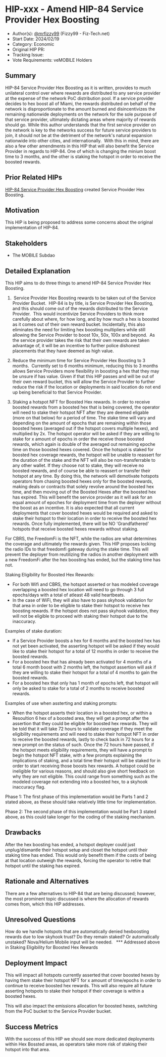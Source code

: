 # HIP-xxx - Amend HIP-84 Service Provider Hex Boosting

- Author(s): [@mrfizzy99](https://github.com/mrfizzy99) (Fizzy99 - Fiz-Tech.net) 
- Start Date: 2024/02/19
- Category: Economic
- Original HIP PR: <!-- leave this empty; maintainer will fill in ID of this pull request -->
- Tracking Issue: <!-- leave this empty; maintainer will create a discussion issue -->
- Vote Requirements: veMOBILE Holders

## Summary

HIP-84 Service Provider Hex Boosting as it is written, provides to much unilateral control over where rewards are distributed to any service provider at the expense of the network PoC distribution pool.
If a service provider decides to hex boost all of Miami, the rewards distributed on behalf of the network is disproportionate to the amount burned and disincentivizes the remaining nationwide deployments on the network for the sole purpose of that service provider, ultimately dictating areas where majority of rewards should go.
While this author understands that the first service provider on the network is key to the networks success for future service providers to join, it should not be at the detriment of the network's natural expansion nationwide into other cities, and internationally. 
With this in mind, there are also a few other amendments in this HIP that will also benefit the Service Provider in regards to HIP-84. One of which is changing the minium boost time to 3 months, and the other is staking the hotspot in order to receive the boosted rewards. 

## Prior Related HIPs

[HIP-84 Service Provider Hex Boosting](https://github.com/helium/HIP/blob/main/0084-service-provider-hex-boosting.md) created Service Provider Hex Boosting.


## Motivation

This HIP is being proposed to address some concerns about the original implementation of HIP-84. 


## Stakeholders

- The MOBILE Subdao


## Detailed Explanation

This HIP aims to do three things to amend HIP-84 Service Provider Hex Boosting.  

1.  Service Provider Hex Boosting rewards to be taken out of the Service Provider Bucket. 
HIP-84 is by title, is Service Provider Hex Boosting, and this should come out of the rewards distributed to the Service Provider. 
This would incentivize Service Providers to think more carefully about where, for how long, and by how much a hex is boosted as it comes out of their own reward bucket. Incidentally, this also eliminates the need for limiting hex boosting multipliers while still allowing the Service Provider to boost 10x, 50x, 100x and beyond.  As the service provider takes the risk that their own rewards are taken advantage of, it will be an incentive to further police dishonest placements that they have deemed as high value.

2. Reduce the minimum time for Service Provider Hex Boosting to 3 months. 
Currently set to 6 months minimum, reducing this to 3 months allows Service Providers more flexibility in boosting a hex that they may be unsure if has value. Given if that this HIP passes and will be out of their own reward bucket, this will allow the Service Provider to further reduce the risk if the location or deployments in said location do not end up being beneficial to that Service Provider.

3. Staking a hotspot NFT for Boosted Hex rewards.
In order to receive boosted rewards from a boosted hex that is being covered, the operator will need to stake their hotspot NFT after they are deemed eligable (more on that below) for a period of time. The stake time will vary and depending on the amount of epochs that are remaining within those boosted hexes (averaged out if the hotspot covers multiple hexes), and multiplied by 2x. The hotspot operator will be asked if they are willing to stake for x amount of epochs in order the receive those boosted rewards, which again is double of the averaged out remaining epoche time on those boosted hexes covered. Once the hotspot is staked for boosted hex coverage rewards, the hotspot will be unable to reassert for the duration of the stake and the NFT will also be non-transferrable to any other wallet. If they choose not to stake, they will receive no boosted rewards, and of course be able to reassert or transfer their hotspot at any time.
By doing this, the network will demotivate hotspots operators from chasing boosted hexes only for the boosted rewards, making deals or contracts that solely revolve around the boosted hex time, and then moving out of the Boosted Hexes after the boosted hex has expired. This will benefit the service provider as it will ask for an equal amount of epoches for deployment time from the deployer without the boost as an incentive.
It is also expected that all current deployments that cover boosted hexes would be required and asked to stake their hotspot to their location in order to receive the boosted hex rewards. Once fully implemented, there will be NO 'Grandfathered' hotspots that receive boosted hexes rewards without staking.

For CBRS, the FreedomFi is the NFT, while the radios are what determines the coverage and ultimately the rewards given. This HIP proposes locking the radio IDs to that freedomfi gateway during the stake time. This will prevent the deployer from reutilizing the radios in another deployment with a new FreedomFi after the hex boosting has ended, but the staking time has not. 

Staking Eligibility for Boosted Hex Rewards: 
- For both Wifi and CBRS, the hotspot asserted or has modeled coverage overlapping a boosted hex location will need to go through 3 full epochs/days with a total of atleast 48 valid heartbeats. 
- In the case of WiFi, they will also have to pass skyhook validation for that area in order to be eligible to stake their hotspot to receive hex boosting rewards. If the hotspot does not pass skyhook validation, they will not be eligible to proceed with staking their hotspot due to the inaccuracy. 

Examples of stake duration: 
- If a Service Provider boosts a hex for 6 months and the boosted hex has not yet been activated, the asserting hotspot will be asked if they would like to stake their hotspot for a total of 12 months in order to receive the boosted rewards.  
- For a boosted hex that has already been activated for 4 months of a total 6 month boost with 2 months left, the hotspot assertion will ask if they are willing to stake their hotspot for a total of 4 months to gain the boosted rewards. 
- For a boosted hex that only has 1 month of epochs left, that hotspot will only be asked to stake for a total of 2 months to receive boosted rewards.

Examples of use when assterting and staking prompts: 
- When the hotspot asserts their location in a boosted hex, or within a Resoultion 6 hex of a boosted area, they will get a prompt after the assertion that they could be eligible for boosted hex rewards. They will be told that it will take 72 hours to validate coverage if they meet the eligibility requirements and will need to stake their hotspot NFT in order to receive the boosted rewards, lastly to check back in 72 hours for a new prompt on the status of such. 
Once the 72 hours have passed, if the hotspot meets eligibility requirements, they will have a prompt to begin the hotspot NFT stake, with a few prompts explaining the implications of staking, and a total time their hotspot will be staked for in order to start receiving those boosts hex rewards. A hotspot could be ineligible for various reasons, and should also give short feedback on why they are not eligible. This could range from something such as the modeled coverage not extending into a boosted hex, to a skyhook inaccuracy flag.


Phase 1:
The first phase of this implementation would be Parts 1 and 2 stated above, as these should take relatively little time for implementation.

Phase 2:
The second phase of this implementation would be Part 3 stated above, as this could take longer for the coding of the staking mechanism. 




## Drawbacks

After the hex boosting has ended, a hotspot deployer could just unplug/dismantle their hotspot setup and closet the hotspot until their staking time has ended. This would only benefit them if the costs of being at that location outweigh the rewards, forcing the operator to retire that hotspot until the staking has expired. 


## Rationale and Alternatives

There are a few alternatives to HIP-84 that are being discussed; however, the most prominent topic discussed is where the allocation of rewards comes from, which this HIP addresses. 


## Unresolved Questions

How do we handle hotspots that are automatically denied hexboosting rewards due to low skyhook trust? Do they remain staked? Or automatically unstaked? Nova/Helium Mobile input will be needed.  
*** Addressed above in Staking Eligibility for Boosted Hex Rewards


## Deployment Impact

This will impact all hotspots currently asserted that cover boosted hexes by having them stake their hotspot NFT for x amount of time/epochs in order to continue to receive boosted hex rewards. This will also require all future asserting hotspots to stake their hotspot if their coverage is within a boosted hexes.  

This will also impact the emissions allocation for boosted hexes, switching from the PoC bucket to the Service Provider bucket.


## Success Metrics

With the success of this HIP we should see more dedicated deployments within Hex Bossted areas, as operators take more risk of staking their hotspot into that area. 


